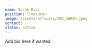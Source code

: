 ```yaml
---
name: Sarah Riaz
position: Treasurer
image: /assets/officers/IMG_SARAH.jpeg
contact: 
status: active
---
```


Add bio here if wanted
